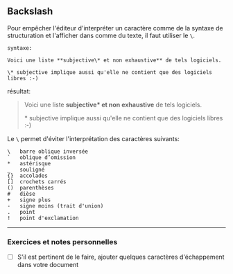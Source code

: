 ## Backslash

Pour empêcher l'éditeur d'interpréter un caractère comme de la syntaxe de structuration et l'afficher dans comme du texte, il faut utiliser le `\`.

    syntaxe:
    
    Voici une liste **subjective\* et non exhaustive** de tels logiciels.
    
    \* subjective implique aussi qu'elle ne contient que des logiciels libres :-)

résultat:

> Voici une liste **subjective\* et non exhaustive** de tels logiciels.
> 
> \* subjective implique aussi qu'elle ne contient que des logiciels libres :-)


Le `\` permet d'éviter l'interprétation des caractères suivants:

    \   barre oblique inversée
    `   oblique d’omission
    *   astérisque
    _   souligné
    {}  accolades
    []  crochets carrés
    ()  parenthèses
    #   dièse
    +   signe plus
    -   signe moins (trait d'union)
    .   point
    !   point d'exclamation

---

### Exercices et notes personnelles

- [ ] S'il est pertinent de le faire, ajouter quelques caractères d'échappement dans votre document
